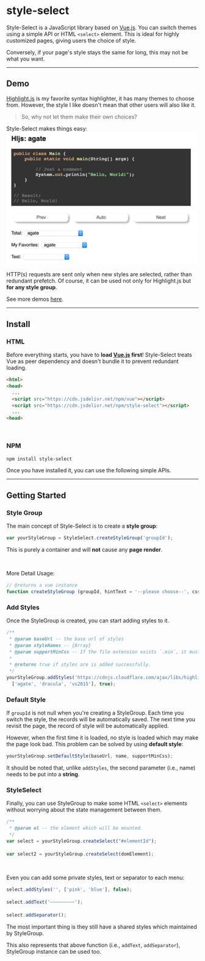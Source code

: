 # style-select
Style-Select is a JavaScript library based on [Vue.js](https://github.com/vuejs/vue). You can switch themes using a simple API or HTML `<select>` element. This is ideal for highly customized pages, giving users the choice of style.

Conversely, if your page's style stays the same for long, this may not be what you want.

---

## Demo

[Highlight.js](https://github.com/isagalaev/highlight.js) is my favorite syntax highlighter, it has many themes to choose from.
However, the style I like doesn't mean that other users will also like it.

> So, why not let them make their own choices?

Style-Select makes things easy:
<img src="demo/img/hljs-style-select.png" alt="hljs-style-select.png" width="500px">

HTTP(s) requests are sent only when new styles are selected, rather than redundant prefetch.
Of course, it can be used not only for Highlight.js but **for any style group**.

See more demos [here](https://js-zheng.github.io/Style-Select/demo/).

---

## Install


### HTML
Before everything starts, you have to **load [Vue.js](https://github.com/vuejs/vue) first**! Style-Select treats Vue as peer dependency and doesn't bundle it to prevent redundant loading.

```html
<html>
<head>
  ...
  <script src="https://cdn.jsdelivr.net/npm/vue"></script>
  <script src="https://cdn.jsdelivr.net/npm/style-select"></script>
  ...
<head>
```

<br>
 
### NPM
```
npm install style-select
```


Once you have installed it, you can use the following simple APIs.

---

## Getting Started

### Style Group

The main concept of Style-Select is to create a **style group**:

```javascript
var yourStyleGroup = StyleSelect.createStyleGroup('groupId');
```
This is purely a container and will **not** cause any **page render**.

<br>

More Detail Usage:
```javascript
// @returns a vue instance
function createStyleGroup (groupId, hintText = '--please choose--', cssPrefix = 'style-select', supportNoneStyle = true)
```

### Add Styles

Once the StyleGroup is created, you can start adding styles to it.

```javascript
/**
 * @param baseUrl -- the base url of styles
 * @param styleNames -- {Array}
 * @param supportMinCss -- If the file extension exists `.min`, it must be set to true
 * 
 * @returns true if styles are is added successfully.
 */
yourStyleGroup.addStyles('https://cdnjs.cloudflare.com/ajax/libs/highlight.js/9.12.0/styles/',
  ['agate', 'dracula', 'vs2015'], true);
```

### Default Style

If `groupId` is not null when you're creating a StyleGroup. Each time you switch the style, the records will be automatically saved. The next time you revisit the page, the record of style will be automatically applied.

However, when the first time it is loaded, no style is loaded which may make the page look bad.  This problem can be solved by using **default style**:

```javascript
yourStyleGroup.setDefaultStyle(baseUrl, name, supportMinCss);
```
It should be noted that, unlike `addStyles`, the second parameter (i.e., name) needs to be put into a **string**.



### StyleSelect

Finally, you can use StyleGroup to make some HTML `<select>` elements without worrying about the state management between them.

```javascript
/**
 * @param el -- the element which will be mounted.
 */
var select = yourStyleGroup.createSelect("#elementId");

var select2 = yourStyleGroup.createSelect(domElement);
```

<br>

Even you can add some private styles, text or separator to each menu:

```javascript
select.addStyles('', ['pink', 'blue'], false);

select.addText('~~~~~~~~~');

select.addSeparator();
```

The most important thing is they still have a shared styles which maintained by StyleGroup.  
  
This also represents that above function (i.e., `addText`, `addSeparator`), StyleGroup instance can be used too.



  







